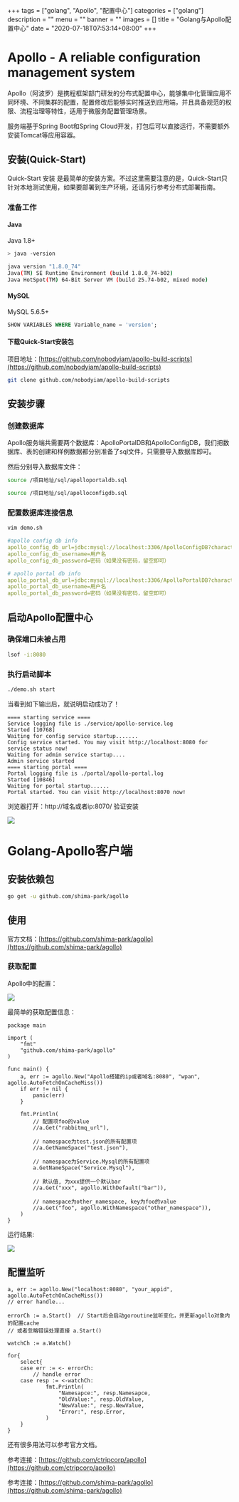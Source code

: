 +++
tags = ["golang", "Apollo", "配置中心"]
categories = ["golang"]
description = ""
menu = ""
banner = ""
images = []
title = "Golang与Apollo配置中心"
date = "2020-07-18T07:53:14+08:00"
+++


# Apollo - A reliable configuration management system

Apollo（阿波罗）是携程框架部门研发的分布式配置中心，能够集中化管理应用不同环境、不同集群的配置，配置修改后能够实时推送到应用端，并且具备规范的权限、流程治理等特性，适用于微服务配置管理场景。

服务端基于Spring Boot和Spring Cloud开发，打包后可以直接运行，不需要额外安装Tomcat等应用容器。

## 安装(Quick-Start)

Quick-Start 安装 是最简单的安装方案。不过这里需要注意的是，Quick-Start只针对本地测试使用，如果要部署到生产环境，还请另行参考分布式部署指南。

### 准备工作

#### Java

Java 1.8+

```sh
> java -version

java version "1.8.0_74"
Java(TM) SE Runtime Environment (build 1.8.0_74-b02)
Java HotSpot(TM) 64-Bit Server VM (build 25.74-b02, mixed mode)

```

#### MySQL

MySQL 5.6.5+

```sql
SHOW VARIABLES WHERE Variable_name = 'version';

```

#### 下载Quick-Start安装包

项目地址：[https://github.com/nobodyiam/apollo-build-scripts](https://github.com/nobodyiam/apollo-build-scripts)

```sh
git clone github.com/nobodyiam/apollo-build-scripts

```

## 安装步骤

### 创建数据库

Apollo服务端共需要两个数据库：ApolloPortalDB和ApolloConfigDB，我们把数据库、表的创建和样例数据都分别准备了sql文件，只需要导入数据库即可。

然后分别导入数据库文件：

```sh
source /项目地址/sql/apolloportaldb.sql

source /项目地址/sql/apolloconfigdb.sql

```

### 配置数据库连接信息

```sh
vim demo.sh

```

```yml
#apollo config db info
apollo_config_db_url=jdbc:mysql://localhost:3306/ApolloConfigDB?characterEncoding=utf8
apollo_config_db_username=用户名
apollo_config_db_password=密码（如果没有密码，留空即可）

# apollo portal db info
apollo_portal_db_url=jdbc:mysql://localhost:3306/ApolloPortalDB?characterEncoding=utf8
apollo_portal_db_username=用户名
apollo_portal_db_password=密码（如果没有密码，留空即可）

```

## 启动Apollo配置中心

### 确保端口未被占用

```sh
lsof -i:8080

```

### 执行启动脚本

```sh
./demo.sh start

```

当看到如下输出后，就说明启动成功了！

```log
==== starting service ====
Service logging file is ./service/apollo-service.log
Started [10768]
Waiting for config service startup.......
Config service started. You may visit http://localhost:8080 for service status now!
Waiting for admin service startup....
Admin service started
==== starting portal ====
Portal logging file is ./portal/apollo-portal.log
Started [10846]
Waiting for portal startup......
Portal started. You can visit http://localhost:8070 now!

```

浏览器打开：http://域名或者ip:8070/ 验证安装

![](https://gitee.com/coder2m/pic/raw/master/img/blog/2020/07/18/20200718081558.png)

# Golang-Apollo客户端

## 安装依赖包

```sh
go get -u github.com/shima-park/agollo

```

## 使用

官方文档：[https://github.com/shima-park/agollo](https://github.com/shima-park/agollo)

### 获取配置

Apollo中的配置：

![](https://gitee.com/coder2m/pic/raw/master/img/blog/2020/07/18/20200718083852.png)

最简单的获取配置信息：
```golang
package main

import (
	"fmt"
	"github.com/shima-park/agollo"
)

func main() {
	a, err := agollo.New("Apollo搭建的ip或者域名:8080", "wpan", agollo.AutoFetchOnCacheMiss())
	if err != nil {
		panic(err)
	}

	fmt.Println(
		// 配置项foo的value
		//a.Get("rabbitmq_url"),

		// namespace为test.json的所有配置项
		//a.GetNameSpace("test.json"),

		// namespace为Service.Mysql的所有配置项
		a.GetNameSpace("Service.Mysql"),
		
		// 默认值, 为xxx提供一个默认bar
		//a.Get("xxx", agollo.WithDefault("bar")),

		// namespace为other_namespace, key为foo的value
		//a.Get("foo", agollo.WithNamespace("other_namespace")),
	)
}

```

运行结果:

![](https://gitee.com/coder2m/pic/raw/master/img/blog/2020/07/18/20200718083940.png)

## 配置监听

```golang
a, err := agollo.New("localhost:8080", "your_appid", agollo.AutoFetchOnCacheMiss())
// error handle...

errorCh := a.Start()  // Start后会启动goroutine监听变化，并更新agollo对象内的配置cache
// 或者忽略错误处理直接 a.Start()

watchCh := a.Watch()

for{
	select{
	case err := <- errorCh:
		// handle error
	case resp := <-watchCh:
			fmt.Println(
			    "Namesapce:", resp.Namesapce,
			    "OldValue:", resp.OldValue,
			    "NewValue:", resp.NewValue,
			    "Error:", resp.Error,
			)
	}
}

```

还有很多用法可以参考官方文档。


参考连接：[https://github.com/ctripcorp/apollo](https://github.com/ctripcorp/apollo)

参考连接：[https://github.com/shima-park/agollo](https://github.com/shima-park/agollo)